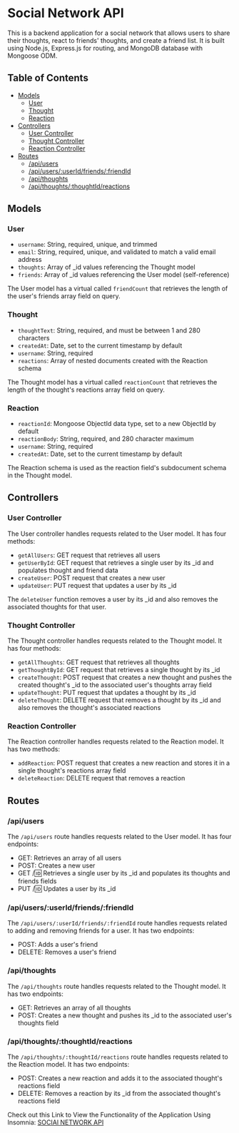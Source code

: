 # Social Network API

This is a backend application for a social network that allows users to share their thoughts, react to friends' thoughts, and create a friend list. It is built using Node.js, Express.js for routing, and MongoDB database with Mongoose ODM.

## Table of Contents
- [Models](#models)
  - [User](#user)
  - [Thought](#thought)
  - [Reaction](#reaction)
- [Controllers](#controllers)
  - [User Controller](#user-controller)
  - [Thought Controller](#thought-controller)
  - [Reaction Controller](#reaction-controller)
- [Routes](#routes)
  - [/api/users](#apiusers)
  - [/api/users/:userId/friends/:friendId](#apiusersuseridfriendsfriendid)
  - [/api/thoughts](#apithoughts)
  - [/api/thoughts/:thoughtId/reactions](#apithoughtsthoughtidreactions)

## Models

### User
- `username`: String, required, unique, and trimmed
- `email`: String, required, unique, and validated to match a valid email address
- `thoughts`: Array of _id values referencing the Thought model
- `friends`: Array of _id values referencing the User model (self-reference)

The User model has a virtual called `friendCount` that retrieves the length of the user's friends array field on query.

### Thought
- `thoughtText`: String, required, and must be between 1 and 280 characters
- `createdAt`: Date, set to the current timestamp by default
- `username`: String, required
- `reactions`: Array of nested documents created with the Reaction schema

The Thought model has a virtual called `reactionCount` that retrieves the length of the thought's reactions array field on query.

### Reaction
- `reactionId`: Mongoose ObjectId data type, set to a new ObjectId by default
- `reactionBody`: String, required, and 280 character maximum
- `username`: String, required
- `createdAt`: Date, set to the current timestamp by default

The Reaction schema is used as the reaction field's subdocument schema in the Thought model.

## Controllers

### User Controller
The User controller handles requests related to the User model. It has four methods:

- `getAllUsers`: GET request that retrieves all users
- `getUserById`: GET request that retrieves a single user by its _id and populates thought and friend data
- `createUser`: POST request that creates a new user
- `updateUser`: PUT request that updates a user by its _id

The `deleteUser` function removes a user by its _id and also removes the associated thoughts for that user.

### Thought Controller
The Thought controller handles requests related to the Thought model. It has four methods:

- `getAllThoughts`: GET request that retrieves all thoughts
- `getThoughtById`: GET request that retrieves a single thought by its _id
- `createThought`: POST request that creates a new thought and pushes the created thought's _id to the associated user's thoughts array field
- `updateThought`: PUT request that updates a thought by its _id
- `deleteThought`: DELETE request that removes a thought by its _id and also removes the thought's associated reactions

### Reaction Controller
The Reaction controller handles requests related to the Reaction model. It has two methods:

- `addReaction`: POST request that creates a new reaction and stores it in a single thought's reactions array field
- `deleteReaction`: DELETE request that removes a reaction

## Routes

### /api/users

The `/api/users` route handles requests related to the User model. It has four endpoints:

- GET: Retrieves an array of all users
- POST: Creates a new user
- GET /:id: Retrieves a single user by its _id and populates its thoughts and friends fields
- PUT /:id: Updates a user by its _id

### /api/users/:userId/friends/:friendId

The `/api/users/:userId/friends/:friendId` route handles requests related to adding and removing friends for a user. It has two endpoints:

- POST: Adds a user's friend
- DELETE: Removes a user's friend

### /api/thoughts

The `/api/thoughts` route handles requests related to the Thought model. It has two endpoints:

- GET: Retrieves an array of all thoughts
- POST: Creates a new thought and pushes its _id to the associated user's thoughts field

### /api/thoughts/:thoughtId/reactions

The `/api/thoughts/:thoughtId/reactions` route handles requests related to the Reaction model. It has two endpoints:

- POST: Creates a new reaction and adds it to the associated thought's reactions field
- DELETE: Removes a reaction by its _id from the associated thought's reactions field





Check out this Link to View the Functionality of the Application Using Insomnia: [SOCIAl NETWORK API](https://drive.google.com/file/d/1BL5MCdpSIn55YiqWFjIDxvseiLmNR0Bt/view)